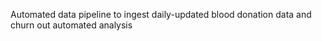 Automated data pipeline to ingest daily-updated blood donation data and churn out automated analysis
